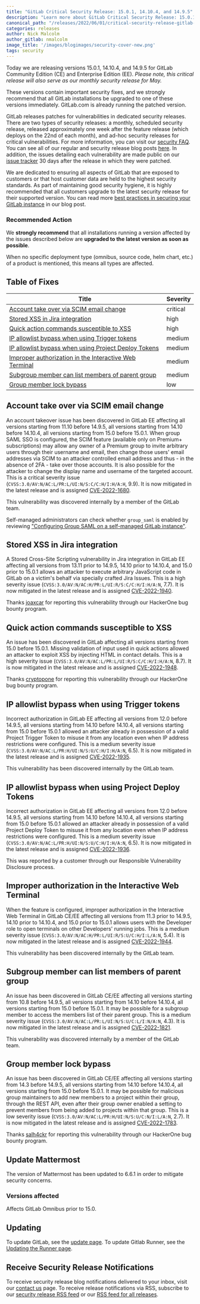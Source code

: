 ```yaml
---
title: "GitLab Critical Security Release: 15.0.1, 14.10.4, and 14.9.5"
description: "Learn more about GitLab Critical Security Release: 15.0.1, 14.10.4, and 14.9.5 for GitLab Community Edition (CE) and Enterprise Edition (EE)."
canonical_path: "/releases/2022/06/01/critical-security-release-gitlab-15-0-1-released/"
categories: releases
author: Nick Malcolm
author_gitlab: nmalcolm
image_title: '/images/blogimages/security-cover-new.png'
tags: security
---
```


Today we are releasing versions 15.0.1, 14.10.4, and 14.9.5 for GitLab Community Edition (CE) and Enterprise Edition (EE). _Please note, this critical release will also serve as our monthly security release for May._


These versions contain important security fixes, and we strongly recommend that all GitLab installations be upgraded to one of these versions immediately. GitLab.com is already running the patched version.

GitLab releases patches for vulnerabilities in dedicated security releases. There are two types of security releases: a monthly, scheduled security release, released approximately one week after the feature release (which deploys on the 22nd of each month), and ad-hoc security releases for critical vulnerabilities. For more information, you can visit our [security FAQ](https://about.gitlab.com/security/faq/). You can see all of our regular and security release blog posts [here](/releases/categories/releases/). In addition, the issues detailing each vulnerability are made public on our [issue tracker](https://gitlab.com/gitlab-org/gitlab/issues?label_name%5B%5D=security&scope=all&state=opened) 30 days after the release in which they were patched.

We are dedicated to ensuring all aspects of GitLab that are exposed to customers or that host customer data are held to the highest security standards. As part of maintaining good security hygiene, it is highly recommended that all customers upgrade to the latest security release for their supported version. You can read more [best practices in securing your GitLab instance](/blog/2020/05/20/gitlab-instance-security-best-practices/) in our blog post.

### Recommended Action

We **strongly recommend** that all installations running a version affected by the issues described below are **upgraded to the latest version as soon as possible**.

When no specific deployment type (omnibus, source code, helm chart, etc.) of a product is mentioned, this means all types are affected.

## Table of Fixes

|Title|Severity|
|---|---|
|[Account take over via SCIM email change](#account-take-over-via-scim-email-change)|critical|
|[Stored XSS in Jira integration](#stored-xss-in-jira-integration)|high|
|[Quick action commands susceptible to XSS](#quick-action-commands-susceptible-to-xss)|high|
|[IP allowlist bypass when using Trigger tokens](#ip-allowlist-bypass-when-using-trigger-tokens)|medium|
|[IP allowlist bypass when using Project Deploy Tokens](#ip-allowlist-bypass-when-using-project-deploy-tokens)|medium|
|[Improper authorization in the Interactive Web Terminal](#improper-authorization-in-the-interactive-web-terminal)|medium|
|[Subgroup member can list members of parent group](#subgroup-member-can-list-members-of-parent-group)|medium|
|[Group member lock bypass](#group-member-lock-bypass)|low|

## Account take over via SCIM email change

<!-- https://gitlab.com/gitlab-org/security/gitlab/-/issues/669 -->

An account takeover issue has been discovered in GitLab EE affecting all versions starting from 11.10 before 14.9.5, all versions starting from 14.10 before 14.10.4, all versions starting from 15.0 before 15.0.1. When group SAML SSO is configured, the SCIM feature (available only on Premium+ subscriptions) may allow any owner of a Premium group to invite arbitrary users through their username and email, then change those users' email addresses via SCIM to an attacker controlled email address and thus - in the absence of 2FA - take over those accounts. It is also possible for the attacker to change the display name and username of the targeted account. This is a critical severity issue (`CVSS:3.0/AV:N/AC:L/PR:L/UI:N/S:C/C:H/I:H/A:H`, 9.9). It is now mitigated in the latest release and is assigned [CVE-2022-1680](https://cve.mitre.org/cgi-bin/cvename.cgi?name=CVE-2022-1680).

This vulnerability was discovered internally by a member of the GitLab team.

Self-managed administrators can check whether `group_saml` is enabled by reviewing ["Configuring Group SAML on a self-managed GitLab instance"](https://docs.gitlab.com/ee/integration/saml.html#configuring-group-saml-on-a-self-managed-gitlab-instance).

## Stored XSS in Jira integration

<!-- https://gitlab.com/gitlab-org/security/gitlab/-/issues/674 -->

A Stored Cross-Site Scripting vulnerability in Jira integration in GitLab EE affecting all versions from 13.11 prior to 14.9.5, 14.10 prior to 14.10.4, and 15.0 prior to 15.0.1 allows an attacker to execute arbitrary JavaScript code in GitLab on a victim's behalf via specially crafted Jira Issues. This is a high severity issue (`CVSS:3.0/AV:N/AC:H/PR:L/UI:R/S:C/C:H/I:H/A:N`, 7.7). It is now mitigated in the latest release and is assigned [CVE-2022-1940](https://cve.mitre.org/cgi-bin/cvename.cgi?name=CVE-2022-1940).

Thanks [joaxcar](https://hackerone.com/joaxcar) for reporting this vulnerability through our HackerOne bug bounty program.

## Quick action commands susceptible to XSS

<!-- https://gitlab.com/gitlab-org/security/gitlab/-/issues/673 -->

An issue has been discovered in GitLab affecting all versions starting from 15.0 before 15.0.1. Missing validation of input used in quick actions allowed an attacker to exploit XSS by injecting HTML in contact details. This is a high severity issue (`CVSS:3.0/AV:N/AC:L/PR:L/UI:R/S:C/C:H/I:H/A:N`, 8.7). It is now mitigated in the latest release and is assigned [CVE-2022-1948](https://cve.mitre.org/cgi-bin/cvename.cgi?name=CVE-2022-1948).

Thanks [cryptopone](https://hackerone.com/cryptopone) for reporting this vulnerability through our HackerOne bug bounty program.

## IP allowlist bypass when using Trigger tokens

<!-- https://gitlab.com/gitlab-org/security/gitlab/-/issues/678 -->

Incorrect authorization in GitLab EE affecting all versions from 12.0 before 14.9.5, all versions starting from 14.10 before 14.10.4, all versions starting from 15.0 before 15.0.1 allowed an attacker already in possession of a valid Project Trigger Token to misuse it from any location even when IP address restrictions were configured. This is a medium severity issue (`CVSS:3.0/AV:N/AC:L/PR:H/UI:N/S:U/C:H/I:H/A:N`, 6.5). It is now mitigated in the latest release and is assigned [CVE-2022-1935](https://cve.mitre.org/cgi-bin/cvename.cgi?name=CVE-2022-1935).

This vulnerability has been discovered internally by the GitLab team.

## IP allowlist bypass when using Project Deploy Tokens

<!-- https://gitlab.com/gitlab-org/security/gitlab/-/issues/677 -->

Incorrect authorization in GitLab EE affecting all versions from 12.0 before 14.9.5, all versions starting from 14.10 before 14.10.4, all versions starting from 15.0 before 15.0.1 allowed an attacker already in possession of a valid Project Deploy Token to misuse it from any location even when IP address restrictions were configured. This is a medium severity issue (`CVSS:3.0/AV:N/AC:L/PR:H/UI:N/S:U/C:H/I:H/A:N`, 6.5). It is now mitigated in the latest release and is assigned [CVE-2022-1936](https://cve.mitre.org/cgi-bin/cvename.cgi?name=CVE-2022-1936).

This was reported by a customer through our Responsible Vulnerability Disclosure process.

## Improper authorization in the Interactive Web Terminal

<!-- https://gitlab.com/gitlab-org/security/gitlab/-/issues/662 -->

When the feature is configured, improper authorization in the Interactive Web Terminal in GitLab CE/EE affecting all versions from 11.3 prior to 14.9.5, 14.10 prior to 14.10.4, and 15.0 prior to 15.0.1 allows users with the Developer role to open terminals on other Developers' running jobs. This is a medium severity issue (`CVSS:3.0/AV:N/AC:H/PR:L/UI:R/S:U/C:H/I:L/A:N`, 5.4). It is now mitigated in the latest release and is assigned [CVE-2022-1944](https://cve.mitre.org/cgi-bin/cvename.cgi?name=CVE-2022-1944).

This vulnerability has been discovered internally by the GitLab team.

## Subgroup member can list members of parent group

<!-- https://gitlab.com/gitlab-org/security/gitlab/-/issues/672 -->

An issue has been discovered in GitLab CE/EE affecting all versions starting from 10.8 before 14.9.5, all versions starting from 14.10 before 14.10.4, all versions starting from 15.0 before 15.0.1. It may be possible for a subgroup member to access the members list of their parent group. This is a medium severity issue (`CVSS:3.0/AV:N/AC:L/PR:L/UI:N/S:U/C:L/I:N/A:N`, 4.3). It is now mitigated in the latest release and is assigned [CVE-2022-1821](https://cve.mitre.org/cgi-bin/cvename.cgi?name=CVE-2022-1821).

This vulnerability was discovered internally by a member of the GitLab team.

## Group member lock bypass

<!-- https://gitlab.com/gitlab-org/security/gitlab/-/issues/660 -->

An issue has been discovered in GitLab CE/EE affecting all versions starting from 14.3 before 14.9.5, all versions starting from 14.10 before 14.10.4, all versions starting from 15.0 before 15.0.1. It may be possible for malicious group maintainers to add new members to a project within their group, through the REST API, even after their group owner enabled a setting to prevent members from being added to projects within that group. This is a low severity issue (`CVSS:3.0/AV:N/AC:L/PR:H/UI:N/S:U/C:N/I:L/A:N`, 2.7). It is now mitigated in the latest release and is assigned [CVE-2022-1783](https://cve.mitre.org/cgi-bin/cvename.cgi?name=CVE-2022-1783).

Thanks [salh4ckr](https://hackerone.com/salh4ckr) for reporting this vulnerability through our HackerOne bug bounty program.

##  Update Mattermost

The version of Mattermost has been updated to 6.6.1 in order to mitigate security concerns.

### Versions affected

Affects GitLab Omnibus prior to 15.0.

## Updating

To update GitLab, see the [update page](/update/).
To update Gitlab Runner, see the [Updating the Runner page](https://docs.gitlab.com/runner/install/linux-repository.html#updating-the-runner).

## Receive Security Release Notifications

To receive security release blog notifications delivered to your inbox, visit our [contact us](https://about.gitlab.com/company/contact/) page.
To receive release notifications via RSS, subscribe to our [security release RSS feed](https://about.gitlab.com/security-releases.xml) or our [RSS feed for all releases](https://about.gitlab.com/all-releases.xml).

